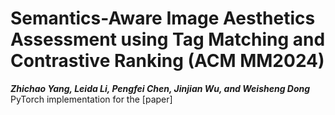 Semantics-Aware Image Aesthetics Assessment using Tag Matching and Contrastive Ranking (ACM MM2024)
===
__*Zhichao Yang, Leida Li, Pengfei Chen, Jinjian Wu, and Weisheng Dong*__  
PyTorch implementation for the [paper]
